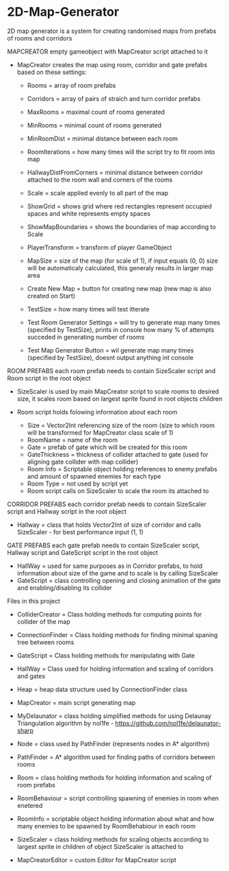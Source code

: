 # 2D-Map-Generator
2D map generator is a system for creating randomised maps from prefabs of rooms and corridors

MAPCREATOR
empty gameobject with MapCreator script attached to it

- MapCreator creates the map using room, corridor and gate prefabs based on these settings:
  
  - Rooms = array of room prefabs
  
  - Corridors = array of pairs of straich and turn corridor prefabs

  - MaxRooms = maximal count of rooms generated

  - MinRooms = minimal count of rooms generated

  - MinRoomDist = minimal distance between each room

  - RoomIterations = how many times will the script try to fit room into map

  - HallwayDistFromCorners = minimal distance between corridor attached to the room wall and corners of the rooms
  
  - Scale = scale applied evenly to all part of the map

  - ShowGrid = shows grid where red rectangles represent occupied spaces and white represents empty spaces
  
  - ShowMapBoundaries = shows the boundaries of map according to Scale

  - PlayerTransform = transform of player GameObject

  - MapSize = size of the map (for scale of 1), if input equals (0, 0) size will be automaticaly calculated, this generaly results in larger map area
  
  - Create New Map = button for creating new map (new map is also created on Start)

  - TestSize = how many times will test itterate

  - Test Room Generator Settings = will try to generate map many times (specified by TestSize), prints in console how many % of attempts succeded in generating number of rooms
  
  - Test Map Generator Button = wil generate map many times (specified by TestSize), doesnt output anything int console

ROOM PREFABS
each room prefab needs to contain SizeScaler script and Room script in the root object

  - SizeScaler is used by main MapCreator script to scale rooms to desired size, it scales room based on largest sprite found in root objects children
  
  - Room script holds folowing information about each room
    - Size = Vector2Int referencing size of the room (size to which room will be transformed for MapCreator class scale of 1)
    - RoomName = name of the room
    - Gate = prefab of gate which will be created for this room
    - GateThickness = thickness of collider attached to gate (used for aligning gate collider with map collider)
    - Room Info = Scriptable object holding references to enemy prefabs and amount of spawned enemies for each type
    - Room Type = not used by script yet
    - Room script calls on SizeScaler to scale the room its attached to
    
CORRIDOR PREFABS
each corridor prefab needs to contain SizeScaler script and Hallway script in the root object

  - Hallway = class that holds Vector2Int of size of corridor and calls SizeScaler - for best performance input (1, 1)

GATE PREFABS
each gate prefab needs to contain SizeScaler script, Hallway script and GateScript script in the root object

  - HallWay = used for same purposes as in Corridor prefabs, to hold information about size of the game and to scale is by calling SizeScaler
  - GateScript = class controlling opening and closing animation of the gate and enabling/disabling its collider
  

Files in this project

- ColliderCreator = Class holding methods for computing points for collider of the map

- ConnectionFinder = Class holding methods for finding minimal spaning tree between rooms

- GateScript = Class holding methods for manipulating with Gate

- HallWay = Class used for holding information and scaling of corridors and gates

- Heap = heap data structure used by ConnectionFinder class

- MapCreator = main script generating map

- MyDelaunator = class holding simplified methods for using Delaunay Triangulation algorithm by nol1fe - https://github.com/nol1fe/delaunator-sharp

- Node = class used by PathFinder (represents nodes in A* algorithm)

- PathFinder = A* algorithm used for finding paths of corridors between rooms

- Room = class holding methods for holding information and scaling of room prefabs

- RoomBehaviour = script controlling spawning of enemies in room when enetered

- RoomInfo = scriptable object holding information about what and how many enemies to be spawned by RoomBehabiour in each room

- SizeScaler = class holding methods for scaling objects according to largest sprite in children of object SizeScaler is attached to

- MapCreatorEditor = custom Editor for MapCreator script
  
